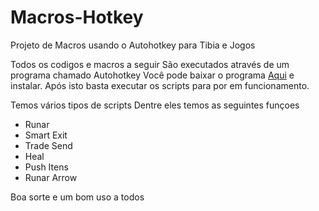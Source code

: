 # Macros-Hotkey
Projeto de Macros usando o Autohotkey para Tibia e Jogos

Todos os codigos e macros a seguir São executados através de um programa chamado Autohotkey
Você pode baixar o programa <a href="https://www.autohotkey.com/download/">Aqui</a> e instalar.
Após isto basta executar os scripts para por em funcionamento.

Temos vários tipos de scripts
Dentre eles temos as seguintes funçoes

<ul>
  <li>Runar</li>
  <li>Smart Exit</li>
  <li>Trade Send</li>
  <li>Heal</li>
  <li>Push Itens</li>
  <li>Runar Arrow</li>
</ul>

Boa sorte e um bom uso a todos
